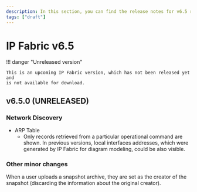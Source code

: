 ```yaml
---
description: In this section, you can find the release notes for v6.5 releases.
tags: ["draft"]
---
```


# IP Fabric v6.5

!!! danger "Unreleased version"

    This is an upcoming IP Fabric version, which has not been released yet and
    is not available for download.

## v6.5.0 (UNRELEASED)

### Network Discovery

- ARP Table
  - Only records retrieved from a particular operational command are shown. In
    previous versions, local interfaces addresses, which were generated by IP
    Fabric for diagram modeling, could be also visible.

### Other minor changes

When a user uploads a snapshot archive, they are set as the creator of the
snapshot (discarding the information about the original creator).
